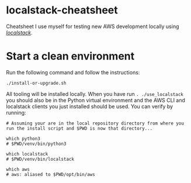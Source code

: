 # localstack-cheatsheet

Cheatsheet I use myself for testing new AWS development locally using [_localstack_](https://www.localstack.cloud/).

# Start a clean environment

Run the following command and follow the instructions:

```shell
./install-or-upgrade.sh
```

All tooling will be installed locally. When you have run `. ./use_localstack` you should also be in the Python virtual environment and the AWS CLI and localstack clients you just installed should be used. You can verify by running:

```shell
# Assuming your are in the local repository directory from where you run the install script and $PWD is now that directory...

which python3
# $PWD/venv/bin/python3

which localstack
# $PWD/venv/bin/localstack

which aws
# aws: aliased to $PWD/opt/bin/aws
```


